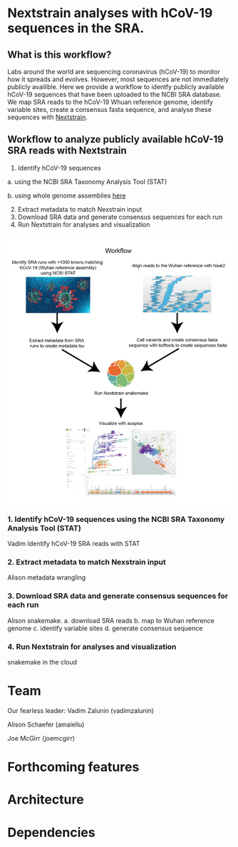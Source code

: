 # Nextstrain analyses with hCoV-19 sequences in the SRA.

## What is this workflow?
Labs around the world are sequencing coronavirus (hCoV-19) to monitor how it spreads and evolves. However, most sequences are not immediately publicly availible. Here we provide a workflow to identfy publicly available hCoV-19 sequences that have been uploaded to the NCBI SRA database. We map SRA reads to the hCoV-19 Whuan reference genome, identify variable sites, create a consensus fasta sequence, and analyse these sequences with [Nextstrain](https://github.com/nextstrain/ncov).

## Workflow to analyze publicly available hCoV-19 SRA reads with Nextstrain
1. Identify hCoV-19 sequences


a. using the NCBI SRA Taxonomy Analysis Tool (STAT)


b. using whole genome assemblies [here](https://www.ncbi.nlm.nih.gov/core/assets/genbank/files/ncov-sequences.yaml)


2. Extract metadata to match Nexstrain input
3. Download SRA data and generate consensus sequences for each run
4. Run Nextstrain for analyses and visualization


![alt text](https://github.com/NCBI-Codeathons/Automating-tools-to-search-and-analyze-large-genome-sequence-repositories/blob/master/workflow-01.png "Logo Title Text 1")


### 1. Identify hCoV-19 sequences using the NCBI SRA Taxonomy Analysis Tool (STAT)
Vadim Identify hCoV-19 SRA reads with STAT
### 2. Extract metadata to match Nexstrain input
Alison metadata wrangling
### 3. Download SRA data and generate consensus sequences for each run
Alison snakemake. 
a. download SRA reads
b. map to Wuhan reference genome
c. identify variable sites
d. generate consensus sequence
### 4. Run Nextstrain for analyses and visualization
snakemake in the cloud

# Team
Our fearless leader: Vadim Zalunin (vadimzalunin)

Alison Schaefer (amaiellu)

Joe McGirr (joemcgirr)

# Forthcoming features

# Architecture

# Dependencies
